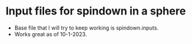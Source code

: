 # Input files for spindown in a sphere
* Base file that I will try to keep working is spindown.inputs.
* Works great as of 10-1-2023.
